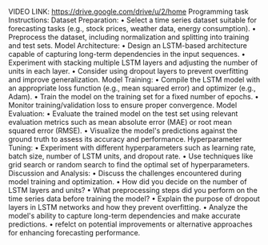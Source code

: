 VIDEO LINK: https://drive.google.com/drive/u/2/home 
Programming task Instructions:
Dataset Preparation: 
• Select a time series dataset suitable for forecasting tasks (e.g., stock prices, weather data, energy consumption). • Preprocess the dataset, including normalization and splitting into training and test sets.
Model Architecture: 
• Design an LSTM-based architecture capable of capturing long-term dependencies in the input sequences. • Experiment with stacking multiple LSTM layers and adjusting the number of units in each layer. 
• Consider using dropout layers to prevent overfitting and improve generalization.
Model Training:
• Compile the LSTM model with an appropriate loss function (e.g., mean squared error) and optimizer (e.g., Adam). • Train the model on the training set for a fixed number of epochs. 
• Monitor training/validation loss to ensure proper convergence.
Model Evaluation: 
• Evaluate the trained model on the test set using relevant evaluation metrics such as mean absolute error (MAE) or root mean squared error (RMSE). • Visualize the model's predictions against the ground truth to assess its accuracy and performance.
Hyperparameter Tuning: 
• Experiment with different hyperparameters such as learning rate, batch size, number of LSTM units, and dropout rate. • Use techniques like grid search or random search to find the optimal set of hyperparameters.
Discussion and Analysis:
• Discuss the challenges encountered during model training and optimization. • How did you decide on the number of LSTM layers and units? • What preprocessing steps did you perform on the time series data before training the model? 
• Explain the purpose of dropout layers in LSTM networks and how they prevent overfitting. 
• Analyze the model's ability to capture long-term dependencies and make accurate predictions.
• refelct on potential improvements or alternative approaches for enhancing forecasting performance.
